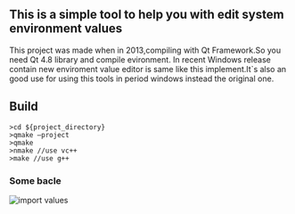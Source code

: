 ## This is a simple tool to help you with edit system environment values 

This project was made when in 2013,compiling with Qt Framework.So you need Qt 4.8 library and compile evironment.
In recent Windows release contain new enviroment value editor is same like this implement.It`s also an good use for using this tools in period windows instead the original one.
## Build
```
>cd ${project_directory}
>qmake –project
>qmake
>nmake //use vc++
>make //use g++
```
### Some bacle
![import values](/SequariusToys/common_resource/images/img_environment_editor_import.png)
